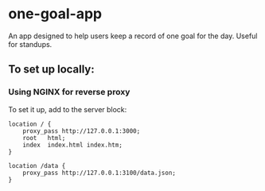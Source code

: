 # one-goal-app
An app designed to help users keep a record of one goal for the day.
Useful for standups.

## To set up locally:
### Using NGINX for reverse proxy
To set it up, add to the server block: 
```
location / {
    proxy_pass http://127.0.0.1:3000;
    root   html;
    index  index.html index.htm;
}
```
```
location /data {
    proxy_pass http://127.0.0.1:3100/data.json;
}
```
